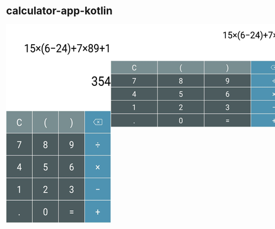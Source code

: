 # calculator-app-kotlin
<div style="display: flex;">
    <img src="screenshots/screenshot2.jpg" alt="screenshot2" width="285" height="540">
    <img src="screenshots/screenshot1.jpg" alt="screenshot1" width="540" height="280">
</div>

